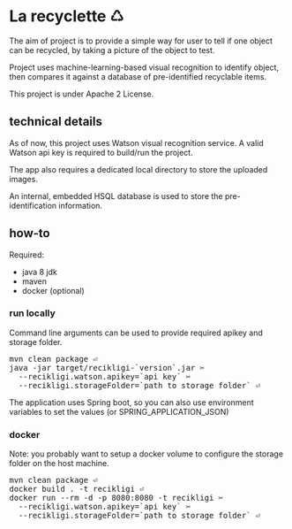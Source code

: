# La recyclette ♺

The aim of project is to provide a simple way for user to tell if one object
can be recycled, by taking a picture of the object to test. 

Project uses machine-learning-based visual recognition to identify object,
then compares it against a database of pre-identified recyclable items.

This project is under Apache 2 License.

## technical details

As of now, this project uses Watson visual recognition service.
A valid Watson api key is required to build/run the project.

The app also requires a dedicated local directory to store the uploaded images.

An internal, embedded HSQL database is used to store the pre-identification information.

## how-to

Required:
* java 8 jdk
* maven
* docker (optional)

### run locally

Command line arguments can be used to provide required apikey and storage folder.
<pre>mvn clean package ⏎
java -jar target/recikligi-`version`.jar ✂
  --recikligi.watson.apikey=`api key` ✂ 
  --recikligi.storageFolder=`path to storage folder` ⏎</pre>

The application uses Spring boot, so you can also use environment variables to
set the values (or SPRING_APPLICATION_JSON)

### docker
Note: you probably want to setup a docker volume to configure the storage folder
on the host machine.

<pre>mvn clean package ⏎
docker build . -t recikligi ⏎
docker run --rm -d -p 8080:8080 -t recikligi ✂
  --recikligi.watson.apikey=`api key` ✂ 
  --recikligi.storageFolder=`path to storage folder` ⏎</pre>